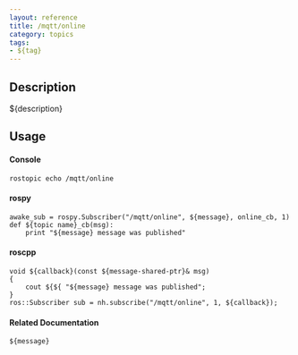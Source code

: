 ```yaml
---
layout: reference
title: /mqtt/online
category: topics
tags: 
- ${tag}
---
```


## Description
${description}

## Usage
#### Console
```
rostopic echo /mqtt/online
```

#### rospy
```
awake_sub = rospy.Subscriber("/mqtt/online", ${message}, online_cb, 1)
def ${topic name}_cb(msg):
    print "${message} message was published"
```

#### roscpp
```
void ${callback}(const ${message-shared-ptr}& msg)
{
    cout ${${ "${message} message was published";
}
ros::Subscriber sub = nh.subscribe("/mqtt/online", 1, ${callback});
```

#### Related Documentation
``${message}``